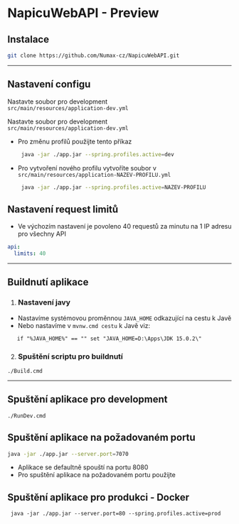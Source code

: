 # NapicuWebAPI - Preview

## Instalace
   ```sh
   git clone https://github.com/Numax-cz/NapicuWebAPI.git
   ``` 

---

## Nastavení configu

Nastavte soubor pro development <br />
`src/main/resources/application-dev.yml` <br/>

Nastavte soubor pro development <br />
`src/main/resources/application-dev.yml` <br/>

- Pro změnu profilů použijte tento příkaz
    ```sh
     java -jar ./app.jar --spring.profiles.active=dev
    ``` 
- Pro vytvoření nového profilu vytvoříte soubor v `src/main/resources/application-NAZEV-PROFILU.yml`
    ```sh
     java -jar ./app.jar --spring.profiles.active=NAZEV-PROFILU
    ```
## Nastavení request limitů
- Ve výchozím nastavení je povoleno 40 requestů za minutu na 1 IP adresu pro všechny API
```yml
api:
  limits: 40
```
---

## Buildnutí aplikace
1. ### Nastavení javy
- Nastavíme systémovou proměnnou `JAVA_HOME` odkazující na cestu k Javě
- Nebo nastavíme v `mvnw.cmd cestu` k Javě viz:

```shell 
   if "%JAVA_HOME%" == "" set "JAVA_HOME=D:\Apps\JDK 15.0.2\"
```

2. ### Spuštění scriptu pro buildnutí
```shell
./Build.cmd
```

---

## Spuštění aplikace pro development
```shell
./RunDev.cmd
```
## Spuštění aplikace na požadovaném portu 
```sh
java -jar ./app.jar --server.port=7070
```
- Aplikace se defaultně spouští na portu 8080
- Pro spuštění aplikace na požadovaném portu použijte

## Spuštění aplikace pro produkci - Docker
```shell
 java -jar ./app.jar --server.port=80 --spring.profiles.active=prod
```
